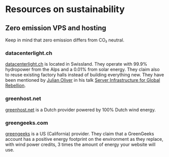 # Resources on sustainability

## Zero emission VPS and hosting

Keep in mind that zero emission differs from CO₂ neutral.

### datacenterlight.ch
[datacenterlight.ch](https://datacenterlight.ch/) is located in Swissland. They operate with 99.9% hydropower from the Alps and a 0.01% from solar energy. They claim also to reuse existing factory halls instead of building everything new. They have been mentioned by [Julian Oliver](http://twitter.com/julianoliver) in his talk [Server Infrastructure for Global Rebellion](https://media.ccc.de/v/36c3-11008-server_infrastructure_for_global_rebellion).

### greenhost.net
[greenhost.net](https://greenhost.net/) is a Dutch provider powered by 100% Dutch wind energy.

### greengeeks.com
[greengeeks](https://www.greengeeks.com/) is a US (California) provider. They claim that a GreenGeeks account has a positive energy footprint on the environment as they replace, with wind power credits, 3 times the amount of energy your website will use.

